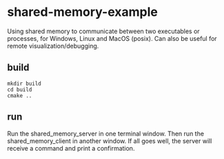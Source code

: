 # shared-memory-example
Using shared memory to communicate between two executables or processes, for Windows, Linux and MacOS (posix). Can also be useful for remote visualization/debugging.

## build
```
mkdir build
cd build
cmake ..
```

## run
Run the shared_memory_server in one terminal window. Then run the shared_memory_client in another window. 
If all goes well, the server will receive a command and print a confirmation.
